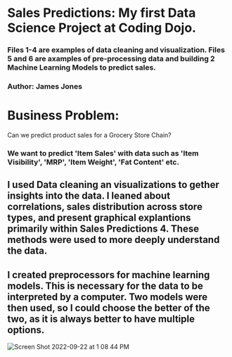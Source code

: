 # Sales Predictions: My first Data Science Project at Coding Dojo.
### Files 1-4 are examples of data cleaning and visualization. Files 5 and 6 are axamples of pre-processing data and building 2 Machine Learning Models to predict sales.
### Author: James Jones
# Business Problem: 
Can we predict product sales for a Grocery Store Chain?
### We want to predict 'Item Sales' with data such as 'Item Visibility', 'MRP', 'Item Weight', 'Fat Content' etc.

## I used Data cleaning an visualizations to gether insights into the data. I leaned about correlations, sales distribution across store types, and present graphical explantions primarily within Sales Predictions 4. These methods were used to more deeply understand the data.
## I created preprocessors for machine learning models. This is necessary for the data to be interpreted by a computer. Two models were then used, so I could choose the better of the two, as it is always better to have multiple options.

![Screen Shot 2022-09-22 at 1 08 44 PM](https://user-images.githubusercontent.com/109368648/191831257-0d401868-96cb-4796-a0ad-27d32fa6847d.png)


